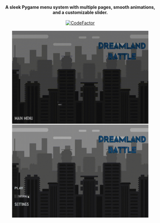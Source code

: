 
<p align="center">
    <b>A sleek Pygame menu system with multiple pages, smooth animations, and a customizable slider.</b><br>
    <br><a href="https://www.codefactor.io/repository/github/loubaris/pygame-menu"><img src="https://www.codefactor.io/repository/github/loubaris/pygame-menu/badge" alt="CodeFactor" /></a>
  <br><br>
    <img src="gif1.gif" alt="Vidéo du menu principale" style="width:440px;height:300px;"><img src="gif2.gif" alt="Vidéo du slider" style="width:440px;height:300px;"
</p>
